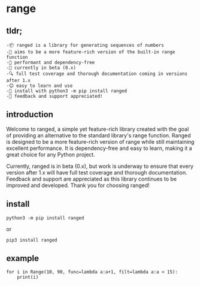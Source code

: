 # range

## tldr;

    -📦 ranged is a library for generating sequences of numbers
    -🚀 aims to be a more feature-rich version of the built-in range function
    -💪 performant and dependency-free
    -🧪 currently in beta (0.x)
    -🔍 full test coverage and thorough documentation coming in versions after 1.x
    -😊 easy to learn and use
    -💾 install with python3 -m pip install ranged
    -🙏 feedback and support appreciated!

## introduction

Welcome to ranged, a simple yet feature-rich library created with the goal of providing an alternative to the standard library's range function. Ranged is designed to be a more feature-rich version of range while still maintaining excellent performance. It is dependency-free and easy to learn, making it a great choice for any Python project.

Currently, ranged is in beta (0.x), but work is underway to ensure that every version after 1.x will have full test coverage and thorough documentation. Feedback and support are appreciated as this library continues to be improved and developed. Thank you for choosing ranged!

## install

`python3 -m pip install ranged`

or

`pip3 install ranged`

## example

```
for i in Range(10, 90, func=lambda a:a+1, filt=lambda a:a < 15):
	print(i)
```
